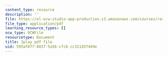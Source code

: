 ```yaml
---
content_type: resource
description: ''
file: https://ol-ocw-studio-app-production.s3.amazonaws.com/courses/res-ll-005-mathematics-of-big-data-and-machine-learning-january-iap-2020/595af87788375a56cfcbcc311d37449e_moJ7TQb5Fuk.pdf
file_type: application/pdf
learning_resource_types: []
ocw_type: OCWFile
resourcetype: Document
title: 3play pdf file
uid: 595af877-8837-5a56-cfcb-cc311d37449e
---
```

